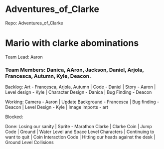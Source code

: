# Adventures_of_Clarke
Repo: Adventures_of_Clarke

# Mario with clarke abominations

Team Lead: Aaron

### Team Members: Danica, AAron, Jackson, Daniel, Arjola, Francesca, Autumn, Kyle, Deacon.

Backlog: Art - Francesca, Arjola, Autumn | Code -  Daniel | Story - Aaron | Level design - Kyle | Character Design - Danica | Bug Finding - Deacon

Working: Camera - Aaron | Update Background - Francesca | Bug finding - Deacon | Level Design - Kyle | Image imports - art

Blocked: 

Done: Losing our sanity | Sprite - Marathon Clarke | Clarke Coin | Jump Code | Ground | Water Level and Space Level Characters | Continuing to want to quit | Coin Interaction Code | Hitting our heads against 
the desk | Ground Level Collisions